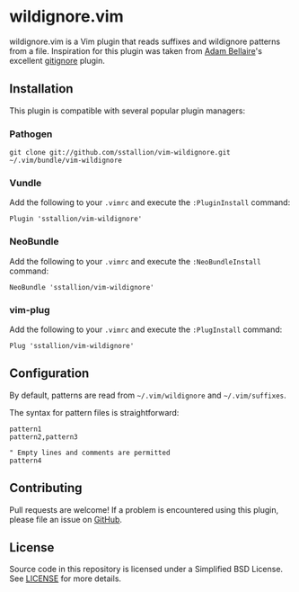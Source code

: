 # wildignore.vim

wildignore.vim is a Vim plugin that reads suffixes and wildignore patterns from
a file. Inspiration for this plugin was taken from [Adam Bellaire][1]'s
excellent [gitignore][2] plugin.

## Installation

This plugin is compatible with several popular plugin managers:

### Pathogen

    git clone git://github.com/sstallion/vim-wildignore.git ~/.vim/bundle/vim-wildignore

### Vundle

Add the following to your `.vimrc` and execute the `:PluginInstall` command:

    Plugin 'sstallion/vim-wildignore'

### NeoBundle

Add the following to your `.vimrc` and execute the `:NeoBundleInstall` command:

    NeoBundle 'sstallion/vim-wildignore'

### vim-plug

Add the following to your `.vimrc` and execute the `:PlugInstall` command:

    Plug 'sstallion/vim-wildignore'

## Configuration

By default, patterns are read from `~/.vim/wildignore` and `~/.vim/suffixes`.

The syntax for pattern files is straightforward:

    pattern1
    pattern2,pattern3

    " Empty lines and comments are permitted
    pattern4

## Contributing

Pull requests are welcome! If a problem is encountered using this plugin, please
file an issue on [GitHub][3].

## License

Source code in this repository is licensed under a Simplified BSD License. See
[LICENSE] for more details.

[1]: https://www.vim.org/account/profile.php?user_id=16577
[2]: https://www.vim.org/scripts/script.php?script_id=2557
[3]: https://github.com/sstallion/vim-wildignore/issues

[LICENSE]: LICENSE
